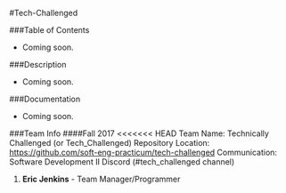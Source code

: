 #Tech-Challenged

###Table of Contents
* Coming soon.

###Description
* Coming soon.

###Documentation
* Coming soon.

###Team Info
####Fall 2017
<<<<<<< HEAD
Team Name: Technically Challenged (or Tech_Challenged)
Repository Location: https://github.com/soft-eng-practicum/tech-challenged
Communication: Software Development II Discord (#tech_challenged channel)
1. **Eric Jenkins** - Team Manager/Programmer	